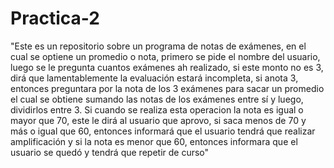 # Practica-2
"Este es un repositorio sobre un programa de notas de exámenes, en el cual se optiene un promedio o nota, primero se pide el nombre del usuario, luego se le pregunta cuantos exámenes ah realizado, si este monto no es 3, dirá que lamentablemente la evaluación estará incompleta, si anota 3, entonces preguntara por la nota de los 3 exámenes para sacar un promedio el cual se obtiene sumando las notas de los exámenes entre sí y luego, dividirlos entre 3. Si cuando se realiza esta operacion la nota es igual o mayor que 70, este le dirá al usuario que aprovo, si saca menos de 70 y más o igual que 60, entonces informará que el usuario tendrá que realizar amplificación y si la nota es menor que 60, entonces informara que el usuario se quedó y tendrá que repetir de curso"
